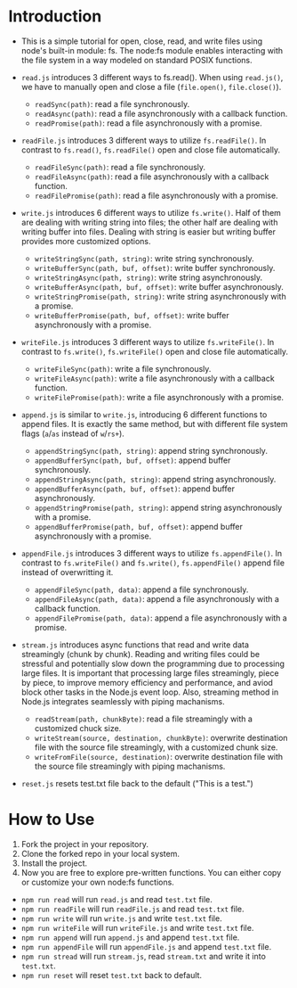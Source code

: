 # Introduction

- This is a simple tutorial for open, close, read, and write files using node's built-in module: fs. The node:fs module enables interacting with the file system in a way modeled on standard POSIX functions.

- `read.js` introduces 3 different ways to fs.read(). When using `read.js()`, we have to manually open and close a file (`file.open()`, `file.close()`).

  - `readSync(path)`: read a file synchronously.
  - `readAsync(path)`: read a file asynchronously with a callback function.
  - `readPromise(path)`: read a file asynchronously with a promise.

- `readFile.js` introduces 3 different ways to utilize `fs.readFile()`. In contrast to `fs.read()`, `fs.readFile()` open and close file automatically.

  - `readFileSync(path)`: read a file synchronously.
  - `readFileAsync(path)`: read a file asynchronously with a callback function.
  - `readFilePromise(path)`: read a file asynchronously with a promise.

- `write.js` introduces 6 different ways to utilize `fs.write()`. Half of them are dealing with writing string into files; the other half are dealing with writing buffer into files. Dealing with string is easier but writing buffer provides more customized options.

  - `writeStringSync(path, string)`: write string synchronously.
  - `writeBufferSync(path, buf, offset)`: write buffer synchronously.
  - `writeStringAsync(path, string)`: write string asynchronously.
  - `writeBufferAsync(path, buf, offset)`: write buffer asynchronously.
  - `writeStringPromise(path, string)`: write string asynchronously with a promise.
  - `writeBufferPromise(path, buf, offset)`: write buffer asynchronously with a promise.

- `writeFile.js` introduces 3 different ways to utilize `fs.writeFile()`. In contrast to `fs.write()`, `fs.writeFile()` open and close file automatically.

  - `writeFileSync(path)`: write a file synchronously.
  - `writeFileAsync(path)`: write a file asynchronously with a callback function.
  - `writeFilePromise(path)`: write a file asynchronously with a promise.

- `append.js` is similar to `write.js`, introducing 6 different functions to append files. It is exactly the same method, but with different file system flags (`a`/`as` instead of `w`/`rs+`).

  - `appendStringSync(path, string)`: append string synchronously.
  - `appendBufferSync(path, buf, offset)`: append buffer synchronously.
  - `appendStringAsync(path, string)`: append string asynchronously.
  - `appendBufferAsync(path, buf, offset)`: append buffer asynchronously.
  - `appendStringPromise(path, string)`: append string asynchronously with a promise.
  - `appendBufferPromise(path, buf, offset)`: append buffer asynchronously with a promise.

- `appendFile.js` introduces 3 different ways to utilize `fs.appendFile()`. In contrast to `fs.writeFile()` and `fs.write()`, `fs.appendFile()` append file instead of overwritting it.

  - `appendFileSync(path, data)`: append a file synchronously.
  - `appendFileAsync(path, data)`: append a file asynchronously with a callback function.
  - `appendFilePromise(path, data)`: append a file asynchronously with a promise.

- `stream.js` introduces async functions that read and write data streamingly (chunk by chunk). Reading and writing files could be stressful and potentially slow down the programming due to processing large files. It is important that processing large files streamingly, piece by piece, to improve memory efficiency and performance, and aviod block other tasks in the Node.js event loop. Also, streaming method in Node.js integrates seamlessly with piping machanisms.

  - `readStream(path, chunkByte)`: read a file streamingly with a customized chuck size.
  - `writeStream(source, destination, chunkByte)`: overwrite destination file with the source file streamingly, with a customized chunk size.
  - `writeFromFile(source, destination)`: overwrite destination file with the source file streamingly with piping machanisms.

- `reset.js` resets test.txt file back to the default ("This is a test.")

# How to Use

1. Fork the project in your repository.
2. Clone the forked repo in your local system.
3. Install the project.
4. Now you are free to explore pre-written functions. You can either copy or customize your own node:fs functions.

- `npm run read` will run `read.js` and read `test.txt` file.
- `npm run readFile` will run `readFile.js` and read `test.txt` file.
- `npm run write` will run `write.js` and write `test.txt` file.
- `npm run writeFile` will run `writeFile.js` and write `test.txt` file.
- `npm run append` will run `append.js` and append `test.txt` file.
- `npm run appendFile` will run `appendFile.js` and append `test.txt` file.
- `npm run stread` will run `stream.js`, read `stream.txt` and write it into `test.txt`.
- `npm run reset` will reset `test.txt` back to default.
